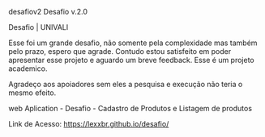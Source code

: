 desafiov2
Desafio v.2.0

Desafio | UNIVALI

Esse foi um grande desafio, não somente pela complexidade mas também pelo prazo, espero que agrade. Contudo estou satisfeito em poder apresentar esse projeto e aguardo um breve feedback. Esse é um projeto academico.

Agradeço aos apoiadores sem eles a pesquisa e execução não teria o mesmo efeito.

web Aplication - Desafio - Cadastro de Produtos e Listagem de produtos

Link de Acesso: https://lexxbr.github.io/desafio/
